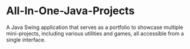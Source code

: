 # All-In-One-Java-Projects
A Java Swing application that serves as a portfolio to showcase multiple mini-projects, including various utilities and games, all accessible from a single interface.
